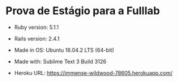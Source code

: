 # Prova de Estágio para a Fulllab

* Ruby version: 5.1.1

* Rails version: 2.4.1

* Made in OS: Ubuntu 16.04.2 LTS (64-bit)

* Made with: Sublime Text 3 Build 3126

* Heroku URL: https://immense-wildwood-78605.herokuapp.com/